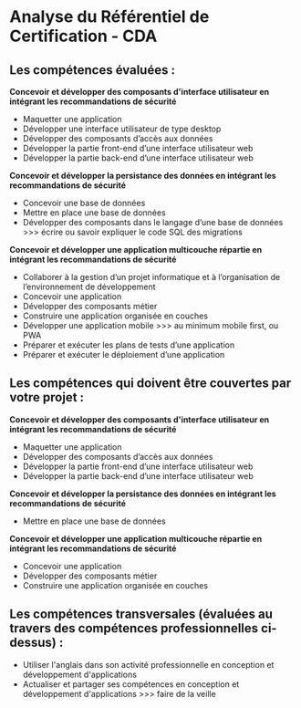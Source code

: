 # Analyse du Référentiel de Certification - CDA

## Les compétences évaluées :

**Concevoir et développer des composants d'interface utilisateur en intégrant les recommandations de sécurité**

- Maquetter une application
- Développer une interface utilisateur de type desktop
- Développer des composants d’accès aux données
- Développer la partie front-end d’une interface utilisateur web
- Développer la partie back-end d’une interface utilisateur web

**Concevoir et développer la persistance des données en intégrant les recommandations de sécurité**

- Concevoir une base de données
- Mettre en place une base de données
- Développer des composants dans le langage d’une base de données >>> écrire ou savoir expliquer le code SQL des
  migrations

**Concevoir et développer une application multicouche répartie en intégrant les recommandations de sécurité**

- Collaborer à la gestion d’un projet informatique et à l’organisation de l’environnement de développement
- Concevoir une application
- Développer des composants métier
- Construire une application organisée en couches
- Développer une application mobile >>> au minimum mobile first, ou PWA
- Préparer et exécuter les plans de tests d’une application
- Préparer et exécuter le déploiement d’une application

## Les compétences qui doivent être couvertes par votre projet :

**Concevoir et développer des composants d'interface utilisateur en intégrant les recommandations de sécurité**

- Maquetter une application
- Développer des composants d’accès aux données
- Développer la partie front-end d’une interface utilisateur web
- Développer la partie back-end d’une interface utilisateur web

**Concevoir et développer la persistance des données en intégrant les recommandations de sécurité**

- Mettre en place une base de données

**Concevoir et développer une application multicouche répartie en intégrant les recommandations de sécurité**

- Concevoir une application
- Développer des composants métier
- Construire une application organisée en couches

## Les compétences transversales (évaluées au travers des compétences professionnelles ci-dessus) :

- Utiliser l'anglais dans son activité professionnelle en conception et développement d'applications
- Actualiser et partager ses compétences en conception et développement d'applications >>> faire de la veille

